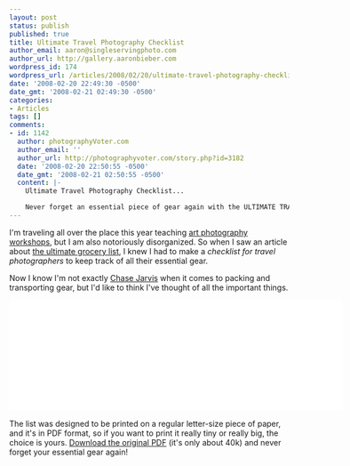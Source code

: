 ```yaml
---
layout: post
status: publish
published: true
title: Ultimate Travel Photography Checklist
author_email: aaron@singleservingphoto.com
author_url: http://gallery.aaronbieber.com
wordpress_id: 174
wordpress_url: /articles/2008/02/20/ultimate-travel-photography-checklist/
date: '2008-02-20 22:49:30 -0500'
date_gmt: '2008-02-21 02:49:30 -0500'
categories:
- Articles
tags: []
comments:
- id: 1142
  author: photographyVoter.com
  author_email: ''
  author_url: http://photographyvoter.com/story.php?id=3182
  date: '2008-02-20 22:50:55 -0500'
  date_gmt: '2008-02-21 02:50:55 -0500'
  content: |-
    Ultimate Travel Photography Checklist...

    Never forget an essential piece of gear again with the ULTIMATE TRAVEL PHOTOGRAPHY CHECKLIST....
---
```

I'm traveling all over the place this year teaching [art photography
workshops](http://artphotoworkshops.com), but I am also notoriously
disorganized. So when I saw an article about [the ultimate grocery
list](http://www.grocerylists.org/ultimatest/), I knew I had to make a
*checklist for travel photographers* to keep track of all their
essential gear.

Now I know I'm not exactly [Chase
Jarvis](http://chasejarvis.com/blog/2007/11/chase-jarvis-tech-packing-photography.html)
when it comes to packing and transporting gear, but I'd like to think
I've thought of all the important things.

<div
style="background: white url('http://static.artphotoworkshops.com/UltimateTravelChecklistScreenshot.gif') no-repeat -70px 0px; height: 200px; width: 600px; overflow: hidden;">

</div>

The list was designed to be printed on a regular letter-size piece of
paper, and it's in PDF format, so if you want to print it really tiny or
really big, the choice is yours. [Download the original
PDF](http://artphotoworkshops.com/read/UltimateTravelPhotoChecklist)
(it's only about 40k) and never forget your essential gear again!
